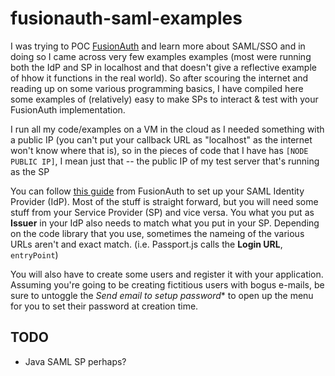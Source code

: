 # fusionauth-saml-examples
I was trying to POC [FusionAuth](https://fusionauth.io) and learn more about SAML/SSO and in doing so I came across very few examples examples (most were running both the IdP and SP in localhost and that doesn't give a reflective example of hhow it functions in the real world).  So after scouring the internet and reading up on some various programming basics, I have compiled here some examples of (relatively) easy to make SPs to interact & test with your FusionAuth implementation.

I run all my code/examples on a VM in the cloud as I needed something with a public IP (you can't put your callback URL as "localhost" as the internet won't know where that is), so in the pieces of code that I have has `[NODE PUBLIC IP]`, I mean just that -- the public IP of my test server that's running as the SP

You can follow [this guide](https://fusionauth.io/docs/v1/tech/samlv2/) from FusionAuth to set up your SAML Identity Provider (IdP).  Most of the stuff is straight forward, but you will need some stuff from your Service Provider (SP) and vice versa.  You what you put as **Issuer** in your IdP also needs to match what you put in your SP.  Depending on the code library that you use, sometimes the nameing of the various URLs aren't and exact match.  (i.e. Passport.js calls the **Login URL**, `entryPoint`) 

You will also have to create some users and register it with your application.  Assuming you're going to be creating fictitious users with bogus e-mails, be sure to untoggle the *Send email to setup password** to open up the menu for you to set their password at creation time.

## TODO
- Java SAML SP perhaps?
